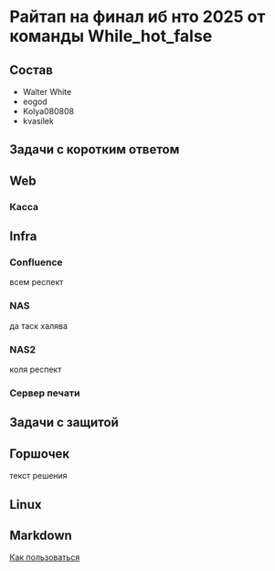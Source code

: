 # Райтап на финал иб нто 2025 от команды While_hot_false
## Состав
* Walter White
* eogod
* Kolya080808
* kvasilek
## Задачи с коротким ответом

## Web

### Касса

## Infra

### Confluence
всем респект
### NAS
да таск халява
### NAS2
коля респект
### Сервер печати

## Задачи с защитой
## Горшочек
текст решения

## Linux


## Markdown 
[Как пользоваться](https://github.com/adam-p/markdown-here/wiki/markdown-cheatsheet#lists)
